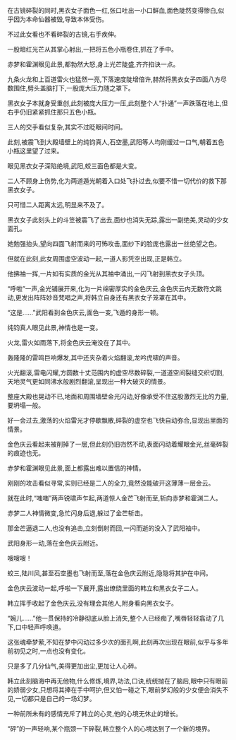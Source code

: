 
在古镜碎裂的同时,黑衣女子面色一红,张口吐出一小口鲜血,面色陡然变得惨白,似乎因为本命仙器被毁,导致本体受伤。

不过此女看也不看碎裂的古镜,右手疾伸。

一股暗红光芒从其掌心射出,一把将五色小瓶卷住,抓在了手中。

赤梦和霍渊眼见此景,都勃然大怒,身上光芒陡盛,齐齐掐诀一点。

九条火龙和上百道雷火也猛然一亮,下落速度陡增倍许,赫然将黑衣女子四面八方尽数围住,劈头盖脑打下,一股庞大压力随之罩下。

黑衣女子本就身受重创,此刻被庞大压力一压,此刻整个人“扑通”一声跌落在地上,但右手仍旧紧紧抓住那只五色小瓶。

三人的交手看似复杂,其实不过眨眼间时间。

此刻,被震飞到大殿墙壁上的纯钧真人,石空墨,武阳等人均刚缓过一口气,朝着五色小瓶这里望了过来。

眼见黑衣女子深陷绝境,武阳,蛟三面色都是大变。

二人不顾身上伤势,化为两道遁光朝着入口处飞扑过去,似要不惜一切代价的救下那黑衣女子。

只可惜二人距离太远,明显来不及了。

黑衣女子此刻头上的斗笠被震飞了出去,面纱也消失无踪,露出一副绝美,灵动的少女面孔。

她勉强抬头,望向四面飞射而来的可怖攻击,面纱下的脸庞也露出一丝绝望之色。

但就在此刻,此女周围虚空波动一起,一道人影凭空出现,正是韩立。

他拂袖一挥,一片如有实质的金光从其袖中涌出,一闪飞射到黑衣女子头顶。

“呼啦”一声,金光铺展开来,化为一片绵密厚实的金色庆云,金色庆云内无数符文跳动,更发出阵阵妙音梵唱之声,将韩立自身还有黑衣女子笼罩在其中。

“这是……”武阳看到金色庆云,面色一变,飞遁的身形一顿。

纯钧真人眼见此景,神情也是一变。

火龙,雷火如雨落下,将金色庆云淹没在了其中。

轰隆隆的雷鸣巨响爆发,其中还夹杂着火焰翻滚,龙吟虎啸的声音。

火光翻滚,雷电闪耀,方圆数十丈范围内的虚空尽数碎裂,一道道空间裂缝交织切割,天地灵气更如同沸水般剧烈翻滚,呈现出一种大破灭的情景。

整座大殿也晃动不已,地面和周围墙壁金光闪动,好像承受不住这股激烈无比的力量,要坍塌一般。

好一会过去,激荡的火焰雷光才停歇飘散,碎裂的虚空也飞快自动弥合,显现出里面的情景。

金色庆云看起来被削掉了一层,但此刻仍旧岿然不动,表面闪动着耀眼金光,丝毫碎裂的痕迹也无。

赤梦和霍渊眼见此景,面上都露出难以置信的神情。

刚刚的攻击看似寻常,实则已经是二人的全力,竟然没能破开这薄薄一层金云。

就在此时,“嗤嗤”两声锐啸声乍起,两道惊人金芒飞射而至,斩向赤梦和霍渊二人。

赤梦二人神情微变,急忙闪身后退,躲过了金芒斩击。

那金芒逼退二人,也没有追击,立刻倒射而回,一闪而逝的没入了武阳袖中。

武阳身形一动,落在金色庆云附近。

嗖嗖嗖！

蛟三,陆川风,甚至石空墨也飞射而至,落在金色庆云附近,隐隐将其护在中间。

金色庆云波动一起,呼啦一下展开,露出缭绕里面的韩立和黑衣女子二人。

韩立挥手收起了金色庆云,没有理会其他人,附身看向黑衣女子。

“婉儿……”他一贯保持的冷静彻底从脸上消失,整个人已经痴了,嘴唇轻轻翕动了几下,口中轻声呼唤道。

这张魂牵梦萦,不知在梦中闪动过多少次的面孔啊,此刻再次出现在眼前,似乎与多年前初见之时,一点也没有变化。

只是多了几分仙气,美得更加出尘,更加让人心碎。

韩立此刻脑海中再无他物,什么修炼,境界,功法,口诀,统统抛在了脑后,眼中只有眼前的娇弱少女,只想将其捧在手中呵护,但又怕一碰之下,眼前梦幻般的少女便会消失不见,一切都只是自己的一场幻梦。

一种前所未有的感情充斥了韩立的心灵,他的心境无休止的增长。

“砰”的一声轻响,某个瓶颈一下碎裂,韩立整个人的心境达到了一个新的境界。